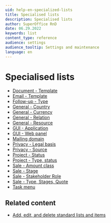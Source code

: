 ```yaml
---
uid: help-en-specialized-lists
title: Specialised lists
description: Specialised lists
author: SuperOffice RnD
date: 06.29.2022
keywords: list
content_type: reference
audience: settings
audience_tooltip: Settings and maintenance
language: en
---
```


# Specialised lists

* [Document - Template][1]
* [Email - Template][2]
* [Follow-up - Type][3]
* [General - Country][4]
* [General - Currency][5]
* [General - Relation][6]
* [General - Resource][7]
* [GUI - Application][8]
* [GUI - Web panel][9]
* [Mailing domain][19]
* [Privacy - Legal basis][10]
* [Privacy - Source][11]
* [Project - Status][12]
* [Project - Type, status][13]
* [Sale - Amount class][14]
* [Sale - Stage][15]
* [Sale - Stakeholder Role][16]
* [Sale - Type, Stages, Quote][17]
* [Task menu][18]

## Related content

* [Add, edit, and delete standard lists and items][20]

<!-- Referenced links -->
[1]: ../../../document/templates/learn/index.md
[2]: email-template.md
[3]: ../../../diary/admin/add-follow-up-type.md
[4]: country.md
[5]: ../../../sale/admin/add-currency.md
[6]: adding-items-to-relation-list.md
[7]: ../../../diary/admin/add-resource.md
[8]: application.md
[9]: web-panel.md
[10]: ../../../security/privacy/admin/add-legal-base.md
[11]: ../../../security/privacy/admin/add-source.md
[12]: ../../../project/admin/project-status.md
[13]: ../../../project/admin/project-type.md
[14]: ../../../saint/admin/sale-amount-class.md
[15]: ../../../sale/admin/sale-stage.md
[16]: ../../../sale/learn/stakeholders/index.md#role
[17]: ../../../sale/admin/sale-type.md
[18]: ../../../customization/admin/add-items-to-task-menu.md
[19]: ../../../marketing/mailing/admin/add-domain.md
[20]: items.md

<!-- Referenced images -->
